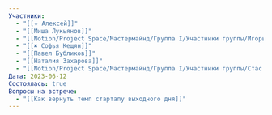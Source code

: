 ```yaml
---
Участники:
  - "[[⭐️ Алексей]]"
  - "[[Миша Лукьянов]]"
  - "[[Notion/Project Space/Мастермайнд/Группа I/Участники группы/Игорь Алексеенко/Игорь Алексеенко\\|Игорь Алексеенко]]"
  - "[[✖️ Софья Кещян]]"
  - "[[Павел Бубликов]]"
  - "[[Наталия Захарова]]"
  - "[[Notion/Project Space/Мастермайнд/Группа I/Участники группы/Стас Харламов/Стас Харламов\\|Стас Харламов]]"
Дата: 2023-06-12
Состоялась: true
Вопросы на встрече:
  - "[[Как вернуть темп стартапу выходного дня]]"
---
```

